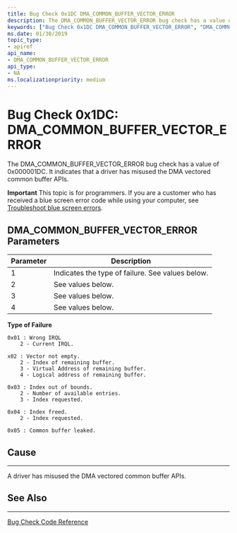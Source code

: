 ```yaml
---
title: Bug Check 0x1DC DMA_COMMON_BUFFER_VECTOR_ERROR
description: The DMA_COMMON_BUFFER_VECTOR_ERROR bug check has a value of 0x000001DC. It indicates that driver has misused the DMA vectored common buffer APIs.
keywords: ["Bug Check 0x1DC DMA_COMMON_BUFFER_VECTOR_ERROR", "DMA_COMMON_BUFFER_VECTOR_ERROR"]
ms.date: 01/30/2019
topic_type:
- apiref
api_name:
- DMA_COMMON_BUFFER_VECTOR_ERROR
api_type:
- NA
ms.localizationpriority: medium
---
```


# Bug Check 0x1DC: DMA\_COMMON\_BUFFER\_VECTOR\_ERROR

The DMA\_COMMON\_BUFFER\_VECTOR\_ERROR bug check has a value of 0x000001DC. It indicates that a driver has misused the DMA vectored common buffer APIs.

**Important** This topic is for programmers. If you are a customer who has received a blue screen error code while using your computer, see [Troubleshoot blue screen errors](https://windows.microsoft.com/windows-10/troubleshoot-blue-screen-errors).
 

## DMA\_COMMON\_BUFFER\_VECTOR\_ERROR Parameters

|Parameter|Description|
|-------- |---------- |
|1| Indicates the type of failure. See values below.|
|2| See values below. |
|3| See values below. |
|4| See values below. |

**Type of Failure**

```
0x01 : Wrong IRQL
    2 - Current IRQL.

x02 : Vector not empty.
    2 - Index of remaining buffer.
    3 - Virtual Address of remaining buffer.
    4 - Logical address of remaining buffer.

0x03 : Index out of bounds.
    2 - Number of available entries.
    3 - Index requested.

0x04 : Index freed.
    2 - Index requested.

0x05 : Common buffer leaked.
```

## Cause
-----

A driver has misused the DMA vectored common buffer APIs.

## See Also
----------

[Bug Check Code Reference](bug-check-code-reference2.md)

